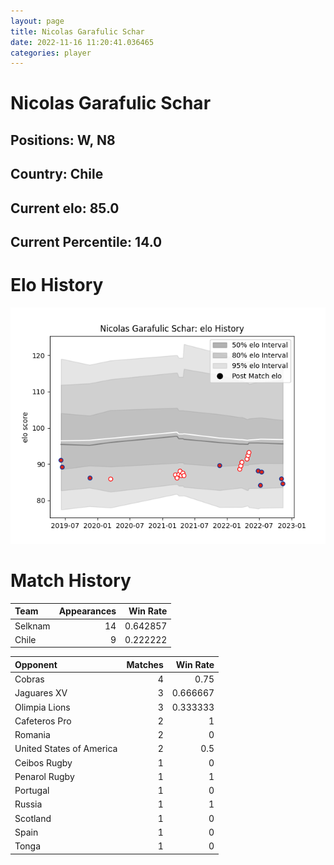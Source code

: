 ```yaml
---  
layout: page  
title: Nicolas Garafulic Schar  
date: 2022-11-16 11:20:41.036465  
categories: player  
---
```

# Nicolas Garafulic Schar

## Positions: W, N8

## Country: Chile

## Current elo: 85.0

## Current Percentile: 14.0

# Elo History


![elo history](history_NicolasGarafulicSchar.png)
# Match History


| Team    |   Appearances |   Win Rate |
|:--------|--------------:|-----------:|
| Selknam |            14 |   0.642857 |
| Chile   |             9 |   0.222222 |

| Opponent                 |   Matches |   Win Rate |
|:-------------------------|----------:|-----------:|
| Cobras                   |         4 |   0.75     |
| Jaguares XV              |         3 |   0.666667 |
| Olimpia Lions            |         3 |   0.333333 |
| Cafeteros Pro            |         2 |   1        |
| Romania                  |         2 |   0        |
| United States of America |         2 |   0.5      |
| Ceibos Rugby             |         1 |   0        |
| Penarol Rugby            |         1 |   1        |
| Portugal                 |         1 |   0        |
| Russia                   |         1 |   1        |
| Scotland                 |         1 |   0        |
| Spain                    |         1 |   0        |
| Tonga                    |         1 |   0        |